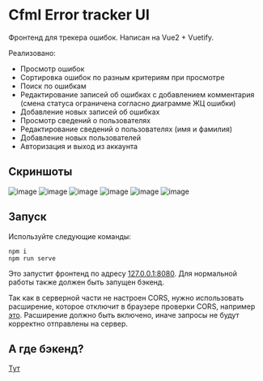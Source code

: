 # Cfml Error tracker UI

Фронтенд для трекера ошибок.
Написан на Vue2 + Vuetify.

Реализовано:
- Просмотр ошибок
- Сортировка ошибок по разным критериям при просмотре
- Поиск по ошибкам
- Редактирование записей об ошибках с добавлением комментария 
(смена статуса ограничена согласно диаграмме ЖЦ ошибки)
- Добавление новых записей об ошибках
- Просмотр сведений о пользователях
- Редактирование сведений о пользователях (имя и фамилия)
- Добавление новых пользователей
- Авторизация и выход из аккаунта

## Скриншоты
![image](https://user-images.githubusercontent.com/32914913/191366368-cd525d5b-07fe-4f12-beee-8fd34472de70.png)
![image](https://user-images.githubusercontent.com/32914913/191366443-69e387ba-d34a-4472-b882-c88d4d6e82bd.png)
![image](https://user-images.githubusercontent.com/32914913/191366410-beea3cd7-72b8-4205-94ca-bd0d8a3aa1f9.png)
![image](https://user-images.githubusercontent.com/32914913/191366478-969b871a-12fc-45b6-be94-d9b2f5454357.png)
![image](https://user-images.githubusercontent.com/32914913/191366493-87c3ebaf-7c5f-4ec2-9a85-16ec061dddae.png)
![image](https://user-images.githubusercontent.com/32914913/191366539-68330946-1cc3-49af-900d-acdc1f53a8a1.png)

## Запуск
Используйте следующие команды:
```
npm i
npm run serve
```

Это запустит фронтенд по адресу [127.0.0.1:8080](http://127.0.0.1:8080). 
Для нормальной работы также должен быть запущен бэкенд.

Так как в серверной части не настроен CORS, нужно использовать расширение, которое
отключит в браузере проверки CORS, например [это](https://chrome.google.com/webstore/detail/cors-unblock/lfhmikememgdcahcdlaciloancbhjino/).
Расширение должно быть включено, иначе запросы не будут корректно отправлены на сервер.


## А где бэкенд?
[Тут](https://github.com/Kartearis/cfml-et-rest)
